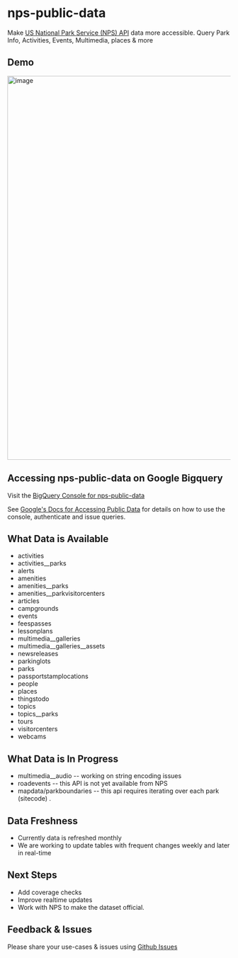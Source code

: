 # nps-public-data
Make [US National Park Service (NPS) API](https://www.nps.gov/subjects/developer/api-documentation.htm) data more accessible.  Query Park Info, Activities, Events, Multimedia, places &amp; more

## Demo
<img width="867" alt="image" src="https://github.com/tonymet/nps-public-data/assets/397995/e46ca93f-134b-4eac-8387-65ac79fa9c2e">

## Accessing nps-public-data on Google Bigquery
Visit the [BigQuery Console for nps-public-data](https://console.cloud.google.com/bigquery?hl=en&project=nps-public-data&ws=!1m4!1m3!3m2!1snps-public-data!2snps_public_data) 

See [Google's Docs for Accessing Public Data](https://cloud.google.com/bigquery/public-data/) for details on how to use the console, authenticate and issue queries. 

## What Data is Available
* activities
* activities__parks
* alerts
* amenities
* amenities__parks
* amenities__parkvisitorcenters
* articles
* campgrounds
* events
* feespasses
* lessonplans
* multimedia__galleries
* multimedia__galleries__assets
* newsreleases
* parkinglots
* parks
* passportstamplocations
* people
* places
* thingstodo
* topics
* topics__parks
* tours
* visitorcenters
* webcams

## What Data is In Progress
* multimedia__audio -- working on string encoding issues
* roadevents -- this API is not yet available from NPS
* mapdata/parkboundaries -- this api requires iterating over each park (sitecode) . 

## Data Freshness
* Currently data is refreshed monthly
* We are working to update tables with frequent changes weekly and later in real-time

## Next Steps
* Add coverage checks
* Improve realtime updates
* Work with NPS to make the dataset official. 

## Feedback & Issues
Please share your use-cases & issues using [Github Issues](https://github.com/tonymet/nps-public-data/issues) 
